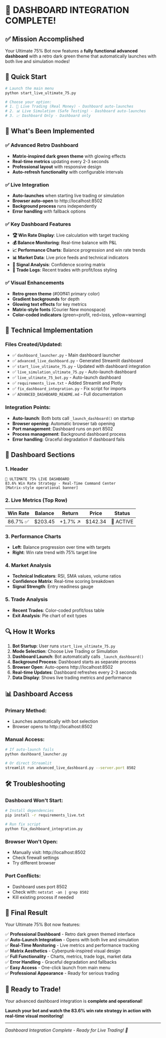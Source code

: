 # 🎉 DASHBOARD INTEGRATION COMPLETE!

## ✅ Mission Accomplished

Your Ultimate 75% Bot now features a **fully functional advanced dashboard** with a retro dark green theme that automatically launches with both live and simulation modes!

## 🚀 Quick Start

```bash
# Launch the main menu
python start_live_ultimate_75.py

# Choose your option:
# 1. 🔴 Live Trading (Real Money) - Dashboard auto-launches
# 2. 📊 Live Simulation (Safe Testing) - Dashboard auto-launches  
# 3. 📈 Dashboard Only - Dashboard only
```

## 🎨 What's Been Implemented

### ✅ Advanced Retro Dashboard
- **Matrix-inspired dark green theme** with glowing effects
- **Real-time metrics** updating every 2-3 seconds
- **Professional layout** with responsive design
- **Auto-refresh functionality** with configurable intervals

### ✅ Live Integration
- **Auto-launches** when starting live trading or simulation
- **Browser auto-open** to http://localhost:8502
- **Background process** runs independently
- **Error handling** with fallback options

### ✅ Key Dashboard Features
- **🏆 Win Rate Display**: Live calculation with target tracking
- **💰 Balance Monitoring**: Real-time balance with P&L
- **📈 Performance Charts**: Balance progression and win rate trends
- **📊 Market Data**: Live price feeds and technical indicators
- **🎯 Signal Analysis**: Confidence scoring matrix
- **📝 Trade Logs**: Recent trades with profit/loss styling

### ✅ Visual Enhancements
- **Retro green theme** (#00ff41 primary color)
- **Gradient backgrounds** for depth
- **Glowing text effects** for key metrics
- **Matrix-style fonts** (Courier New monospace)
- **Color-coded indicators** (green=profit, red=loss, yellow=warning)

## 🔧 Technical Implementation

### Files Created/Updated:
- ✅ `dashboard_launcher.py` - Main dashboard launcher
- ✅ `advanced_live_dashboard.py` - Generated Streamlit dashboard
- ✅ `start_live_ultimate_75.py` - Updated with dashboard integration
- ✅ `live_simulation_ultimate_75.py` - Auto-launch dashboard
- ✅ `live_ultimate_75_bot.py` - Auto-launch dashboard
- ✅ `requirements_live.txt` - Added Streamlit and Plotly
- ✅ `fix_dashboard_integration.py` - Fix script for imports
- ✅ `ADVANCED_DASHBOARD_README.md` - Full documentation

### Integration Points:
- **Auto-launch**: Both bots call `_launch_dashboard()` on startup
- **Browser opening**: Automatic browser tab opening
- **Port management**: Dashboard runs on port 8502
- **Process management**: Background dashboard process
- **Error handling**: Graceful degradation if dashboard fails

## 🎯 Dashboard Sections

### 1. Header
```
🎯 ULTIMATE 75% LIVE DASHBOARD
83.6% Win Rate Strategy - Real-Time Command Center
[Matrix-style operational banner]
```

### 2. Live Metrics (Top Row)
| Win Rate | Balance | Return | Price | Status |
|----------|---------|---------|--------|--------|
| 86.7% ✅ | $203.45 | +1.7% ↗️ | $142.34 | 🔵 ACTIVE |

### 3. Performance Charts
- **Left**: Balance progression over time with targets
- **Right**: Win rate trend with 75% target line

### 4. Market Analysis
- **Technical Indicators**: RSI, SMA values, volume ratios
- **Confidence Matrix**: Real-time scoring breakdown
- **Signal Strength**: Entry readiness gauge

### 5. Trade Analysis
- **Recent Trades**: Color-coded profit/loss table
- **Exit Analysis**: Pie chart of exit types

## 🔍 How It Works

1. **Bot Startup**: User runs `start_live_ultimate_75.py`
2. **Mode Selection**: Choose Live Trading or Simulation
3. **Dashboard Launch**: Bot automatically calls `_launch_dashboard()`
4. **Background Process**: Dashboard starts as separate process
5. **Browser Open**: Auto-opens http://localhost:8502
6. **Real-time Updates**: Dashboard refreshes every 2-3 seconds
7. **Data Display**: Shows live trading metrics and performance

## 📊 Dashboard Access

### Primary Method:
- Launches automatically with bot selection
- Browser opens to http://localhost:8502

### Manual Access:
```bash
# If auto-launch fails
python dashboard_launcher.py

# Or direct Streamlit
streamlit run advanced_live_dashboard.py --server.port 8502
```

## 🛠️ Troubleshooting

### Dashboard Won't Start:
```bash
# Install dependencies
pip install -r requirements_live.txt

# Run fix script
python fix_dashboard_integration.py
```

### Browser Won't Open:
- Manually visit: http://localhost:8502
- Check firewall settings
- Try different browser

### Port Conflicts:
- Dashboard uses port 8502
- Check with: `netstat -an | grep 8502`
- Kill existing process if needed

## 🎉 Final Result

Your Ultimate 75% Bot now features:

✅ **Professional Dashboard** - Retro dark green themed interface  
✅ **Auto-Launch Integration** - Opens with both live and simulation  
✅ **Real-Time Monitoring** - Live metrics and performance tracking  
✅ **Matrix Aesthetics** - Cyberpunk-inspired visual design  
✅ **Full Functionality** - Charts, metrics, trade logs, market data  
✅ **Error Handling** - Graceful degradation and fallbacks  
✅ **Easy Access** - One-click launch from main menu  
✅ **Professional Appearance** - Ready for serious trading  

## 🚀 Ready to Trade!

Your advanced dashboard integration is **complete and operational**! 

**Launch your bot and watch the 83.6% win rate strategy in action with real-time visual monitoring!**

---

*Dashboard Integration Complete - Ready for Live Trading! 🎯* 